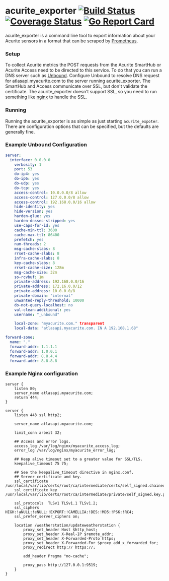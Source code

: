 # acurite_exporter [![Build Status](https://travis-ci.org/kadaan/acurite_exporter.svg?branch=master)](https://travis-ci.org/kadaan/acurite_exporter) [![Coverage Status](https://img.shields.io/coveralls/github/kadaan/acurite_exporter/master.svg)](https://coveralls.io/github/kadaan/acurite_exporter) [![Go Report Card](https://goreportcard.com/badge/github.com/kadaan/acurite_exporter)](https://goreportcard.com/report/github.com/kadaan/acurite_exporter)

acurite_exporter is a command line tool to export information about your Acurite
sensors in a format that can be scraped by [Prometheus](http://prometheus.io).

### Setup

To collect Acurite metrics the POST requests from the Acurite SmartHub or Acurite Access need to be directed to this service.  To do that you can run a DNS server such as [Unbound](https://nlnetlabs.nl/projects/unbound).  Configure Unbound to resolve DNS request for atlasapi.myacurite.com to the server running acurite_exporter.  The SmartHub and Access communicate over SSL, but don't validate the certificate.  The acurite_exporter doesn't support SSL, so you need to run something like [nginx](https://www.nginx.com/) to handle the SSL.

### Running

Running the acurite_exporter is as simple as just starting `acurite_expoter`.  There are configuration options that can be specified, but the defaults are generally fine.

### Example Unbound Configuration

```yaml
server:
  interface: 0.0.0.0
    verbosity: 1
    port: 53
    do-ip4: yes
    do-ip6: yes
    do-udp: yes
    do-tcp: yes
    access-control: 10.0.0.0/8 allow
    access-control: 127.0.0.0/8 allow
    access-control: 192.168.0.0/16 allow
    hide-identity: yes
    hide-version: yes
    harden-glue: yes
    harden-dnssec-stripped: yes
    use-caps-for-id: yes
    cache-min-ttl: 3600
    cache-max-ttl: 86400
    prefetch: yes
    num-threads: 2
    msg-cache-slabs: 8
    rrset-cache-slabs: 8
    infra-cache-slabs: 8
    key-cache-slabs: 8
    rrset-cache-size: 128m
    msg-cache-size: 32m
    so-rcvbuf: 1m
    private-address: 192.168.0.0/16
    private-address: 172.16.0.0/12
    private-address: 10.0.0.0/8
    private-domain: "internal"
    unwanted-reply-threshold: 10000
    do-not-query-localhost: no
    val-clean-additional: yes
    username: "_unbound"

    local-zone: "myacurite.com." transparent
    local-data: "atlasapi.myacurite.com. IN A 192.168.1.68"

forward-zone:
  name: "."
  forward-addr: 1.1.1.1
  forward-addr: 1.0.0.1
  forward-addr: 8.8.4.4
  forward-addr: 8.8.8.8
```

### Example Nginx configuration

```
server {
    listen 80;
    server_name atlasapi.myacurite.com;
    return 444;
}

server {
    listen 443 ssl http2;

    server_name atlasapi.myacurite.com;

    limit_conn arbeit 32;

    ## Access and error logs.
    access_log /var/log/nginx/myacurite_access_log;
    error_log /var/log/nginx/myacurite_error_log;

    ## Keep alive timeout set to a greater value for SSL/TLS.
    keepalive_timeout 75 75;

    ## See the keepalive_timeout directive in nginx.conf.
    ## Server certificate and key.
    ssl_certificate     /usr/local/var/lib/certs/root/ca/intermediate/certs/self_signed.chained.cert.pem;
    ssl_certificate_key /usr/local/var/lib/certs/root/ca/intermediate/private/self_signed.key.pem;

    ssl_protocols  TLSv1 TLSv1.1 TLSv1.2;
    ssl_ciphers HIGH:!aNULL:!eNULL:!EXPORT:!CAMELLIA:!DES:!MD5:!PSK:!RC4;
    ssl_prefer_server_ciphers on;

    location /weatherstation/updateweatherstation {
        proxy_set_header Host $http_host;
        proxy_set_header X-Real-IP $remote_addr;
        proxy_set_header X-Forwarded-Proto https;
        proxy_set_header X-Forwarded-For $proxy_add_x_forwarded_for;
        proxy_redirect http:// https://;

        add_header Pragma "no-cache";

        proxy_pass http://127.0.0.1:9519;
    }
}
```
